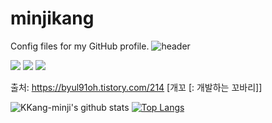 # minjikang
Config files for my GitHub profile.
![header](https://capsule-render.vercel.app/api?type=waving&color=f5f5dc&height=400&text=Minji%20Kang&fontColor=b76ed3&fontSize=80&animation=fadeIn&desc=시행착오를%20즐기는%20주니어%20빅데이터%20분석가%20입니다.&descAlign=75&descAlignY=70&descSize=18)


<img src="https://img.shields.io/badge/Python-3776AB?style=for-the-badge&logo=Python&logoColor=white">
<img src="https://img.shields.io/badge/R-3776AB?style=for-the-badge&logo=R&logoColor=white">
<img src="https://img.shields.io/badge/Python-3776AB?style=for-the-badge&logo=Python&logoColor=white">

출처: https://byul91oh.tistory.com/214 [개꼬 [: 개발하는 꼬바리]]

![KKang-minji's github stats](https://github-readme-stats.vercel.app/api?username=KKang-minji&show_icons=true)
[![Top Langs](https://github-readme-stats.vercel.app/api/top-langs/?username=KKang-minji&layout=compact)](https://github.com/KKang-minji/github-readme-stats)

